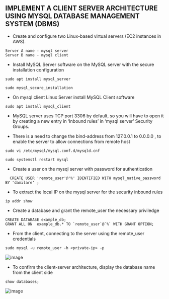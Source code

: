 ## IMPLEMENT A CLIENT SERVER ARCHITECTURE USING MYSQL DATABASE MANAGEMENT SYSTEM (DBMS)

* Create and configure two Linux-based virtual servers (EC2 instances in AWS).
```
Server A name - mysql server
Server B name - mysql client
```

* Install MySQL Server software on the MySQL server with the secure installation configuration

`sudo apt install mysql_server`

`sudo mysql_secure_installation`

* On mysql client Linux Server install MySQL Client software

`sudo apt install mysql_client`

* MySQL server uses TCP port 3306 by default, so you will have to open it by creating a new entry in ‘Inbound rules’ in ‘mysql server’ Security Groups. 

* There is a need to change the bind-address from 127.0.0.1 to 0.0.0.0 , to enable the server to allow connections from remote host

`sudo vi /etc/mysql/mysql.conf.d/mysqld.cnf`

`sudo systemstl restart mysql`

* Create a user on the mysql server with password for authentication 

`  CREATE USER 'remote_user'@'%' IDENTIFIED WITH mysql_native_password BY 'damilare' ;`

* To extract the  local IP on the mysql server for the security inbound rules

`ip addr show`

* Create a database and grant the remote_user the necessary priviledge

```
CREATE DATABASE example_db;
GRANT ALL ON  example_db.* TO `remote_user`@`%` WITH GRANT OPTION;

```
* From the client, connecting to the server using the remote_user credentials

`sudo mysql -u remote_user -h <private-ip> -p`

![image](https://user-images.githubusercontent.com/71001536/164017691-dfe1cf3e-7115-4e9f-8d18-925a6a622627.png)

* To confirm the client-server architecture, display the database name from the client side

`show databases;`

![image](https://user-images.githubusercontent.com/71001536/164019262-05cc56f0-c67e-45b0-aa27-07b7e56782de.png)



